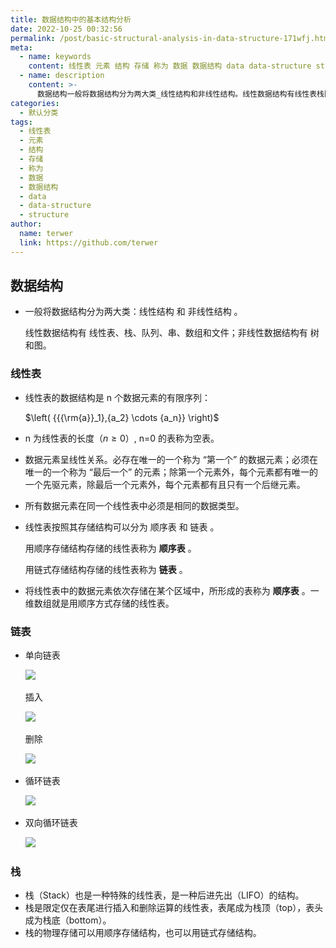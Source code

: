 ```yaml
---
title: 数据结构中的基本结构分析
date: 2022-10-25 00:32:56
permalink: /post/basic-structural-analysis-in-data-structure-171wfj.html
meta:
  - name: keywords
    content: 线性表 元素 结构 存储 称为 数据 数据结构 data data-structure structure
  - name: description
    content: >-
      数据结构一般将数据结构分为两大类_线性结构和非线性结构。线性数据结构有线性表栈队列串数组和文件_非线性数据结构有树和图。线性表线性表的数据结构是n个数据元素的有限序列_left({{{rm{a}}_}{a_}cdots{a_n}}right)n为线性表的长度（nge）n=的表称为空表。数据元素呈线性关系。必存在唯一的一个称为“第一个”的数据元素_必须在唯一的一个称为“最后一个”的元素_除第一个元素外每个元素都有唯一的一个先驱元素除最后一个元素外每个元素都有且只有一个后继元素。所有数据元素在同一个线性表中必
categories:
  - 默认分类
tags:
  - 线性表
  - 元素
  - 结构
  - 存储
  - 称为
  - 数据
  - 数据结构
  - data
  - data-structure
  - structure
author:
  name: terwer
  link: https://github.com/terwer
---
```



## 数据结构

* 一般将数据结构分为两大类：线性结构 和 非线性结构 。

  线性数据结构有 线性表、栈、队列、串、数组和文件；非线性数据结构有 树和图。

### 线性表

* 线性表的数据结构是 n 个数据元素的有限序列：

  $\left( {{{\rm{a}}_1},{a_2} \cdots {a_n}} \right)$

* n 为线性表的长度（$n \ge 0$）, n=0 的表称为空表。
* 数据元素呈线性关系。必存在唯一的一个称为 “第一个” 的数据元素；必须在唯一的一个称为 “最后一个” 的元素；除第一个元素外，每个元素都有唯一的一个先驱元素，除最后一个元素外，每个元素都有且只有一个后继元素。
* 所有数据元素在同一个线性表中必须是相同的数据类型。
* 线性表按照其存储结构可以分为 顺序表 和 链表 。

  用顺序存储结构存储的线性表称为 **顺序表** 。

  用链式存储结构存储的线性表称为 **链表** 。
* 将线性表中的数据元素依次存储在某个区域中，所形成的表称为 **顺序表** 。一维数组就是用顺序方式存储的线性表。

### 链表

* 单向链表

  ![](https://img1.terwer.space/api/public/20221024210834.png)​

  插入

  ![](https://img1.terwer.space/api/public/20221024211701.png)​

  删除

  ![](https://img1.terwer.space/api/public/20221024211843.png)​

* 循环链表

  ![](https://img1.terwer.space/api/public/20221024212032.png)​
* 双向循环链表

  ![](https://img1.terwer.space/api/public/20221024212143.png)​

### 栈

* 栈（Stack）也是一种特殊的线性表，是一种后进先出（LIFO）的结构。
* 栈是限定仅在表尾进行插入和删除运算的线性表，表尾成为栈顶（top），表头成为栈底（bottom）。
* 栈的物理存储可以用顺序存储结构，也可以用链式存储结构。

‍
